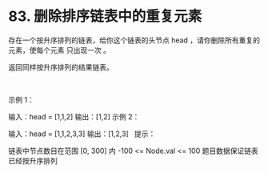 # 83. 删除排序链表中的重复元素

存在一个按升序排列的链表，给你这个链表的头节点 head ，请你删除所有重复的元素，使每个元素 只出现一次 。

返回同样按升序排列的结果链表。

 

示例 1：


输入：head = [1,1,2]
输出：[1,2]
示例 2：


输入：head = [1,1,2,3,3]
输出：[1,2,3]
 
提示：

链表中节点数目在范围 [0, 300] 内
-100 <= Node.val <= 100
题目数据保证链表已经按升序排列